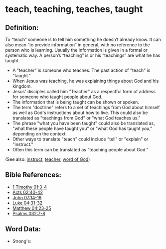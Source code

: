 # teach, teaching, teaches, taught #

## Definition: ##

To “teach” someone is to tell him something he doesn’t already know. It can also mean “to provide information” in general, with no reference to the person who is learning. Usually the information is given in a formal or systematic way. A person’s “teaching” is or his “teachings” are what he has taught.

* A "teacher" is someone who teaches. The past action of "teach" is "taught."
* When Jesus was teaching, he was explaining things about God and his kingdom.
* Jesus' disciples called him "Teacher" as a respectful form of address for someone who taught people about God.
* The information that is being taught can be shown or spoken.
* The term "doctrine" refers to a set of teachings from God about himself as well as God's instructions about how to live. This could also be translated as "teachings from God" or "what God teaches us."
* The phrase "what you have been taught" could also be translated as, "what these people have taught you" or "what God has taught you," depending on the context.
* Other ways to translate "teach" could include "tell" or "explain" or "instruct."
* Often this term can be translated as "teaching people about God."

(See also: [instruct](../other/instruct.md), [teacher](../kt/teacher.md), [word of God](../kt/wordofgod.md))

## Bible References: ##

* [1 Timothy 01:3-4](rc://en/tn/help/1ti/01/03)
* [Acts 02:40-42](rc://en/tn/help/act/02/40)
* [John 07:14-16](rc://en/tn/help/jhn/07/14)
* [Luke 04:31-32](rc://en/tn/help/luk/04/31)
* [Matthew 04:23-25](rc://en/tn/help/mat/04/23)
* [Psalms 032:7-8](rc://en/tn/help/psa/032/007)

## Word Data: ##

* Strong's: 

